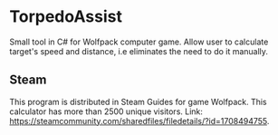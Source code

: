 # TorpedoAssist
Small tool in C# for Wolfpack computer game. Allow user to calculate target's speed and distance, i.e eliminates the need to do it manually.
## Steam
This program is distributed in Steam Guides for game Wolfpack. This calculator has more than 2500 unique visitors. Link: https://steamcommunity.com/sharedfiles/filedetails/?id=1708494755.
